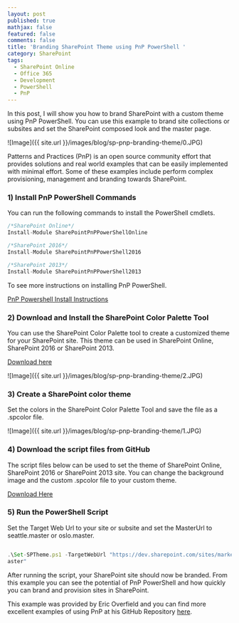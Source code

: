 ```yaml
---
layout: post
published: true
mathjax: false
featured: false
comments: false
title: 'Branding SharePoint Theme using PnP PowerShell '
category: SharePoint
tags:
  - SharePoint Online
  - Office 365
  - Development
  - PowerShell
  - PnP
---
```

In this post, I will show you how to brand SharePoint with a custom theme using PnP PowerShell. You can use this example to brand site collections or subsites and set the SharePoint composed look and the master page.

![Image]({{ site.url }}/images/blog/sp-pnp-branding-theme/0.JPG)

Patterns and Practices (PnP) is an open source community effort that provides solutions and real world examples that can be easily implemented with minimal effort. Some of these examples include perform complex provisioning, management and branding towards SharePoint.


### 1) Install PnP PowerShell Commands

You can run the following commands to install the PowerShell cmdlets. 

```javascript
/*SharePoint Online*/
Install-Module SharePointPnPPowerShellOnline

/*SharePoint 2016*/
Install-Module SharePointPnPPowerShell2016

/*SharePoint 2013*/	
Install-Module SharePointPnPPowerShell2013

```

To see more instructions on installing PnP PowerShell.

<a href="https://github.com/SharePoint/PnP-PowerShell#installation">PnP Powershell Install Instructions</a>

### 2) Download and Install the SharePoint Color Palette Tool

You can use the SharePoint Color Palette tool to create a customized theme for your SharePoint site. This theme can be used in SharePoint Online, SharePoint 2016 or SharePoint 2013.

<a href="https://www.microsoft.com/en-us/download/details.aspx?id=38182">Download here</a>

![Image]({{ site.url }}/images/blog/sp-pnp-branding-theme/2.JPG)

### 3) Create a SharePoint color theme

Set the colors in the SharePoint Color Palette Tool and save the file as a .spcolor file.

![Image]({{ site.url }}/images/blog/sp-pnp-branding-theme/1.JPG)

### 4) Download the script files from GitHub

The script files below can be used to set the theme of SharePoint Online, SharePoint 2016 or SharePoint 2013 site. You can change the background image and the custom .spcolor file to your custom theme.

<a href="https://github.com/ldsouza/Pnp-SharePoint-Branding/tree/master/Set%20SharePoint%20Theme">Download Here</a>

### 5) Run the PowerShell Script

Set the Target Web Url to your site or subsite and set the MasterUrl to seattle.master or oslo.master.

```javascript

.\Set-SPTheme.ps1 -TargetWebUrl "https://dev.sharepoint.com/sites/marketing" -MasterUrl "seattle.m
aster"

```
After running the script, your SharePoint site should now be branded. From this example you can see the potential of PnP PowerShell and how quickly you can brand and provision sites in SharePoint.

This example was provided by Eric Overfield and you can find more excellent examples of using PnP at his GitHub Repository <a href="https://github.com/eoverfield/SP-Branding-Options">here</a>.
